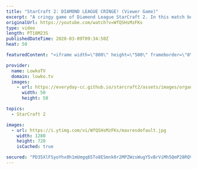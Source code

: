 ```yaml
---
title: "StarCraft 2: DIAMOND LEAGUE CRINGE! (Viewer Game)"
excerpt: "A cringy game of Diamond League StarCraft 2. In this match between CmdrJay and AmarthDagnir we see the Terran player focus on lots of different kinds of cheese. While it starts with a Bunker Rush we quickly realise that it won't win him the game so he transitions towards something even more cheeky."
originalUrl: https://youtube.com/watch?v=WfQSHsMzFKs
type: video
length: PT18M23S
publishedDateTime: 2020-03-09T09:34:50Z
heat: 50

featuredContent: "<iframe width=\"800\" height=\"500\" frameborder=\"0\" src=\"https://www.youtube.com/embed/WfQSHsMzFKs\" allow=\"accelerometer; autoplay; encrypted-media; gyroscope; picture-in-picture\" allowfullscreen></iframe>"

provider:
  name: LowkoTV
  domain: lowko.tv
  images:
    - url: https://everyday-cc.github.io/starcraft2/assets/images/organizations/lowko.tv-50x50.jpg
      width: 50
      height: 50

topics:
  - StarCraft 2

images:
  - url: https://i.ytimg.com/vi/WfQSHsMzFKs/maxresdefault.jpg
    width: 1280
    height: 720
    isCached: true

secured: "PD35XlFSyoYhx0h1mUmgq65To8ESmnk0r2MPZWzsWugY5vBrViMh5QmP28RQVeWQqIPXrAUtLukZvelIwFF3g/cHMF9WljMoH8ziF+o3VmOS2qyJEkan7wG939EEotnysnDp++HM0opnLS5jIpTiEw0e2BTzoCUcbIrFU4aleT58KdVLm9xKPw560jfT0/Wn6VTHkYtiKE11UtuOyklKCAUzAp0Dt65oxK2sIWfCGKwnu1g43dHRCeF9H7YTsDatTmXlhRbT3eGYm8yo/BCbi8ks23O5SnbsK8mnGjKcu5qsUD1WKy07wnPTqBKgikGHQK/37+I7Nekfu9NdXGW2KOLgl18lsyQWUu2FfDMBqwDv0OYnHZgQmQ/sx/e9oBQZPuo3cOjMB+EjzH1gTX4I7PAeuZOIJBdfBrlk7Kz4gbmMHHBJn7+f1Wdxa8qfGRLd;5VczuVQSX6eX2zksBq1S9Q=="
---
```


